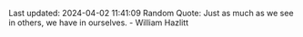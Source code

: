 Last updated: 2024-04-02 11:41:09
Random Quote: Just as much as we see in others, we have in ourselves. - William Hazlitt